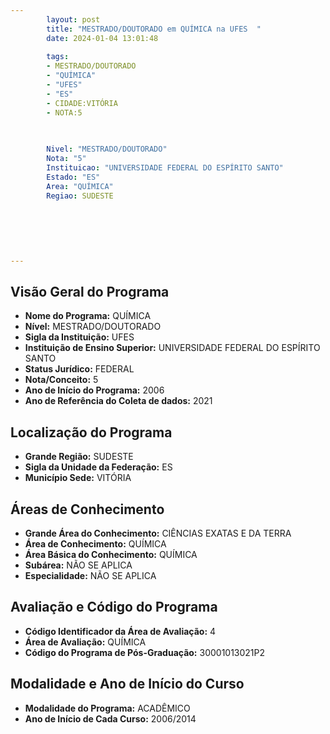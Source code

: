 ```yaml
---
        layout: post
        title: "MESTRADO/DOUTORADO em QUÍMICA na UFES  "
        date: 2024-01-04 13:01:48
     
        tags:
        - MESTRADO/DOUTORADO
        - "QUÍMICA"
        - "UFES"
        - "ES"
        - CIDADE:VITÓRIA
        - NOTA:5
        
       

        Nivel: "MESTRADO/DOUTORADO"
        Nota: "5"
        Instituicao: "UNIVERSIDADE FEDERAL DO ESPÍRITO SANTO"
        Estado: "ES"
        Area: "QUÍMICA"
        Regiao: SUDESTE
        
        
        
        
        
        
---
```

## Visão Geral do Programa
- **Nome do Programa:** QUÍMICA
- **Nível:** MESTRADO/DOUTORADO
- **Sigla da Instituição:** UFES
- **Instituição de Ensino Superior:** UNIVERSIDADE FEDERAL DO ESPÍRITO SANTO
- **Status Jurídico:** FEDERAL
- **Nota/Conceito:** 5
- **Ano de Início do Programa:** 2006
- **Ano de Referência do Coleta de dados:** 2021

## Localização do Programa
- **Grande Região:** SUDESTE
- **Sigla da Unidade da Federação:** ES
- **Município Sede:** VITÓRIA

## Áreas de Conhecimento
- **Grande Área do Conhecimento:** CIÊNCIAS EXATAS E DA TERRA
- **Área de Conhecimento:** QUÍMICA
- **Área Básica do Conhecimento:** QUÍMICA
- **Subárea:** NÃO SE APLICA
- **Especialidade:** NÃO SE APLICA

## Avaliação e Código do Programa
- **Código Identificador da Área de Avaliação:** 4
- **Área de Avaliação:** QUÍMICA
- **Código do Programa de Pós-Graduação:** 30001013021P2


## Modalidade e Ano de Início do Curso
- **Modalidade do Programa:** ACADÊMICO
- **Ano de Início de Cada Curso:** 2006/2014
